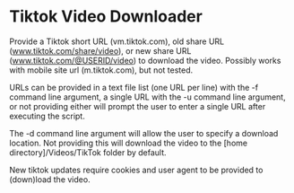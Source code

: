 # Tiktok Video Downloader

Provide a Tiktok short URL (vm.tiktok.com), old share URL (www.tiktok.com/share/video), or new share URL (www.tiktok.com/@USERID/video) to download the video.
Possibly works with mobile site url (m.tiktok.com), but not tested.

URLs can be provided in a text file list (one URL per line) with the -f command line argument, a single URL with the -u command line argument, or not providing either will prompt the user to enter a single URL after executing the script.

The -d command line argument will allow the user to specify a download location. Not providing this will download the video to the [home directory]/Videos/TikTok folder by default.

New tiktok updates require cookies and user agent to be provided to (down)load the video.
